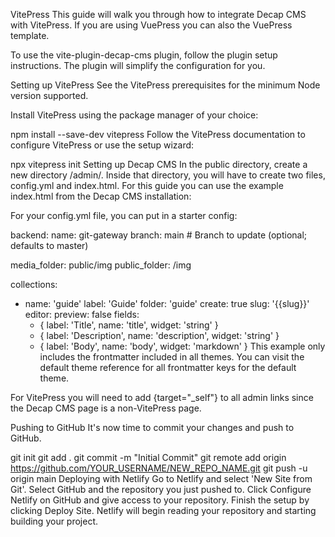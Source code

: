 VitePress
This guide will walk you through how to integrate Decap CMS with VitePress. If you are using VuePress you can also the VuePress template.

To use the vite-plugin-decap-cms plugin, follow the plugin setup instructions. The plugin will simplify the configuration for you.

Setting up VitePress
See the VitePress prerequisites for the minimum Node version supported.

Install VitePress using the package manager of your choice:

npm install --save-dev vitepress
Follow the VitePress documentation to configure VitePress or use the setup wizard:

npx vitepress init
Setting up Decap CMS
In the public directory, create a new directory /admin/. Inside that directory, you will have to create two files, config.yml and index.html. For this guide you can use the example index.html from the Decap CMS installation:

<!DOCTYPE html>
<html>
  <head>
    <meta charset="utf-8" />
    <meta name="viewport" content="width=device-width, initial-scale=1.0" />
    <title>Content Manager</title>
    <!-- Include the script that enables Netlify Identity on this page. -->
    <script src="https://identity.netlify.com/v1/netlify-identity-widget.js"></script>
  </head>
  <body>
    <!-- Include the script that builds the page and powers Decap CMS -->
    <script src="https://unpkg.com/decap-cms@^3.0.0/dist/decap-cms.js"></script>
  </body>
</html>
For your config.yml file, you can put in a starter config:

backend:
  name: git-gateway
  branch: main # Branch to update (optional; defaults to master)

media_folder: public/img
public_folder: /img

collections:
  - name: 'guide'
    label: 'Guide'
    folder: 'guide'
    create: true
    slug: '{{slug}}'
    editor:
      preview: false
    fields:
      - { label: 'Title', name: 'title', widget: 'string' }
      - { label: 'Description', name: 'description', widget: 'string' }
      - { label: 'Body', name: 'body', widget: 'markdown' }
This example only includes the frontmatter included in all themes. You can visit the default theme reference for all frontmatter keys for the default theme.

For VitePress you will need to add {target="_self"} to all admin links since the Decap CMS page is a non-VitePress page.

Pushing to GitHub
It's now time to commit your changes and push to GitHub.

git init
git add .
git commit -m "Initial Commit"
git remote add origin https://github.com/YOUR_USERNAME/NEW_REPO_NAME.git
git push -u origin main
Deploying with Netlify
Go to Netlify and select 'New Site from Git'. Select GitHub and the repository you just pushed to. Click Configure Netlify on GitHub and give access to your repository. Finish the setup by clicking Deploy Site. Netlify will begin reading your repository and starting building your project.
